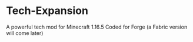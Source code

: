 # Tech-Expansion
A powerful tech mod for Minecraft 1.16.5
Coded for Forge (a Fabric version will come later)
